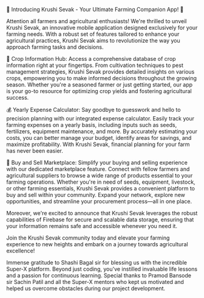 🌾 Introducing Krushi Sevak - Your Ultimate Farming Companion App! 🚜

Attention all farmers and agricultural enthusiasts! We're thrilled to unveil Krushi Sevak, an innovative mobile application designed exclusively for your farming needs. With a robust set of features tailored to enhance your agricultural practices, Krushi Sevak aims to revolutionize the way you approach farming tasks and decisions.

🌱 Crop Information Hub: Access a comprehensive database of crop information right at your fingertips. From cultivation techniques to pest management strategies, Krushi Sevak provides detailed insights on various crops, empowering you to make informed decisions throughout the growing season. Whether you're a seasoned farmer or just getting started, our app is your go-to resource for optimizing crop yields and fostering agricultural success.

💰 Yearly Expense Calculator: Say goodbye to guesswork and hello to precision planning with our integrated expense calculator. Easily track your farming expenses on a yearly basis, including inputs such as seeds, fertilizers, equipment maintenance, and more. By accurately estimating your costs, you can better manage your budget, identify areas for savings, and maximize profitability. With Krushi Sevak, financial planning for your farm has never been easier.

🛒 Buy and Sell Marketplace: Simplify your buying and selling experience with our dedicated marketplace feature. Connect with fellow farmers and agricultural suppliers to browse a wide range of products essential to your farming operations. Whether you're in need of seeds, equipment, livestock, or other farming essentials, Krushi Sevak provides a convenient platform to buy and sell within your community. Expand your network, explore new opportunities, and streamline your procurement process—all in one place.

Moreover, we're excited to announce that Krushi Sevak leverages the robust capabilities of Firebase for secure and scalable data storage, ensuring that your information remains safe and accessible whenever you need it.

Join the Krushi Sevak community today and elevate your farming experience to new heights and embark on a journey towards agricultural excellence!

Immense gratitude to Shashi Bagal sir for blessing us with the incredible Super-X platform. Beyond just coding, you've instilled invaluable life lessons and a passion for continuous learning. 
Special thanks to Pramod Bansode sir Sachin Patil and all the Super-X mentors who kept us motivated and helped us overcome obstacles during our project development.
